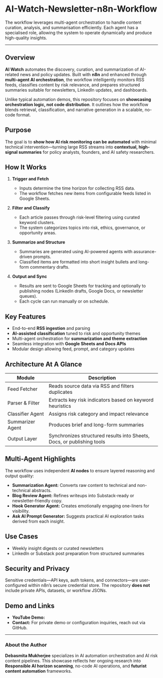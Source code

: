 # AI-Watch-Newsletter-n8n-Workflow
The workflow leverages multi-agent orchestration to handle content curation, analysis, and summarisation efficiently. Each agent has a specialised role, allowing the system to operate dynamically and produce high-quality insights.

***

## Overview

**AI Watch** automates the discovery, curation, and summarization of AI-related news and policy updates. Built with **n8n** and enhanced through **multi-agent AI orchestration**, the workflow intelligently monitors RSS feeds, classifies content by risk relevance, and prepares structured summaries suitable for newsletters, LinkedIn updates, and dashboards.

Unlike typical automation demos, this repository focuses on **showcasing orchestration logic, not code distribution**. It outlines how the workflow blends retrieval, classification, and narrative generation in a scalable, no-code format.

## Purpose

The goal is to **show how AI risk monitoring can be automated** with minimal technical intervention—turning large RSS streams into **contextual, high-signal summaries** for policy analysts, founders, and AI safety researchers.

## How It Works

1. **Trigger and Fetch**  
   - Inputs determine the time horizon for collecting RSS data.  
   - The workflow fetches new items from configurable feeds listed in Google Sheets.

2. **Filter and Classify**  
   - Each article passes through risk-level filtering using curated keyword clusters.  
   - The system categorizes topics into risk, ethics, governance, or opportunity areas.

3. **Summarize and Structure**  
   - Summaries are generated using AI-powered agents with assurance-driven prompts.  
   - Classified items are formatted into short insight bullets and long-form commentary drafts.

4. **Output and Sync**  
   - Results are sent to Google Sheets for tracking and optionally to publishing nodes (LinkedIn drafts, Google Docs, or newsletter queues).  
   - Each cycle can run manually or on schedule.

## Key Features

- End-to-end **RSS ingestion** and parsing  
- **AI-assisted classification** tuned to risk and opportunity themes  
- Multi-agent orchestration for **summarization and theme extraction**  
- Seamless integration with **Google Sheets and Docs APIs**  
- Modular design allowing feed, prompt, and category updates

## Architecture At A Glance

| Module | Description |
|--------|--------------|
| Feed Fetcher | Reads source data via RSS and filters duplicates |
| Parser & Filter | Extracts key risk indicators based on keyword heuristics |
| Classifier Agent | Assigns risk category and impact relevance |
| Summarizer Agent | Produces brief and long-form summaries |
| Output Layer | Synchronizes structured results into Sheets, Docs, or publishing tools |

## Multi-Agent Highlights

The workflow uses independent **AI nodes** to ensure layered reasoning and output quality:

- **Summarization Agent:** Converts raw content to technical and non-technical abstracts.  
- **Blog Review Agent:** Refines writeups into Substack-ready or newsletter-friendly copy.  
- **Hook Generator Agent:** Creates emotionally engaging one-liners for visibility.  
- **Ask AI Prompt Generator:** Suggests practical AI exploration tasks derived from each insight.

## Use Cases

- Weekly insight digests or curated newsletters  
- LinkedIn or Substack post preparation from structured summaries

## Security and Privacy

Sensitive credentials—API keys, auth tokens, and connectors—are user-configured within n8n’s secure credential store. The repository **does not** include private APIs, datasets, or workflow JSONs.

## Demo and Links

- **YouTube Demo:** 
- **Contact:** For private demo or configuration inquiries, reach out via GitHub.

***

### About the Author

**Debasmita Mukherjee** specializes in AI automation orchestration and AI risk content pipelines.
This showcase reflects her ongoing research into **Responsible AI horizon scanning**, no-code AI operations, and **futurist content automation** frameworks.

